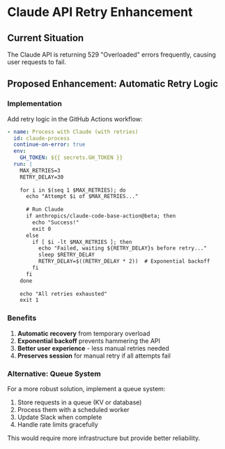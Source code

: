 # Claude API Retry Enhancement

## Current Situation
The Claude API is returning 529 "Overloaded" errors frequently, causing user requests to fail.

## Proposed Enhancement: Automatic Retry Logic

### Implementation
Add retry logic in the GitHub Actions workflow:

```yaml
- name: Process with Claude (with retries)
  id: claude-process
  continue-on-error: true
  env:
    GH_TOKEN: ${{ secrets.GH_TOKEN }}
  run: |
    MAX_RETRIES=3
    RETRY_DELAY=30
    
    for i in $(seq 1 $MAX_RETRIES); do
      echo "Attempt $i of $MAX_RETRIES..."
      
      # Run Claude
      if anthropics/claude-code-base-action@beta; then
        echo "Success!"
        exit 0
      else
        if [ $i -lt $MAX_RETRIES ]; then
          echo "Failed, waiting ${RETRY_DELAY}s before retry..."
          sleep $RETRY_DELAY
          RETRY_DELAY=$((RETRY_DELAY * 2))  # Exponential backoff
        fi
      fi
    done
    
    echo "All retries exhausted"
    exit 1
```

### Benefits
1. **Automatic recovery** from temporary overload
2. **Exponential backoff** prevents hammering the API
3. **Better user experience** - less manual retries needed
4. **Preserves session** for manual retry if all attempts fail

### Alternative: Queue System
For a more robust solution, implement a queue system:
1. Store requests in a queue (KV or database)
2. Process them with a scheduled worker
3. Update Slack when complete
4. Handle rate limits gracefully

This would require more infrastructure but provide better reliability.